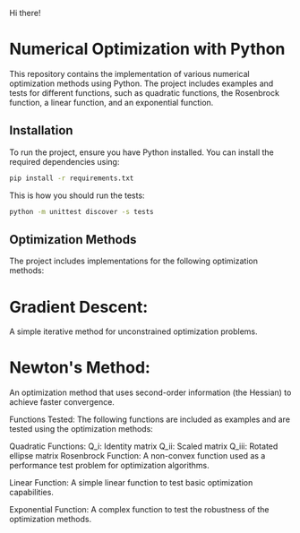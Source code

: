 Hi there! 

# Numerical Optimization with Python

This repository contains the implementation of various numerical optimization methods using Python. The project includes examples and tests for different functions, such as quadratic functions, the Rosenbrock function, a linear function, and an exponential function.

## Installation
To run the project, ensure you have Python installed. You can install the required dependencies using:

```sh
pip install -r requirements.txt
```
This is how you should run the tests:
```sh
python -m unittest discover -s tests
```

## Optimization Methods
The project includes implementations for the following optimization methods:

# Gradient Descent:
A simple iterative method for unconstrained optimization problems.

# Newton's Method:
An optimization method that uses second-order information (the Hessian) to achieve faster convergence.

Functions Tested:
The following functions are included as examples and are tested using the optimization methods:

Quadratic Functions:
Q_i: Identity matrix
Q_ii: Scaled matrix
Q_iii: Rotated ellipse matrix
Rosenbrock Function:
A non-convex function used as a performance test problem for optimization algorithms.

Linear Function:
A simple linear function to test basic optimization capabilities.

Exponential Function:
A complex function to test the robustness of the optimization methods.
